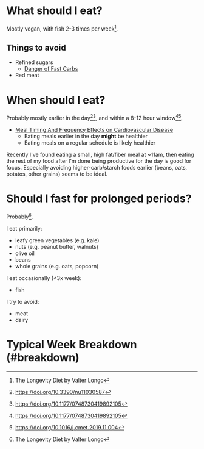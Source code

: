 # What should I eat?

Mostly vegan, with fish 2-3 times per week[^1].

## Things to avoid

 - Refined sugars
    - [Danger of Fast
       Carbs](https://www.theatlantic.com/ideas/archive/2020/03/carbs-are-killing-us/609040/)
 - Red meat


# When should I eat?

Probably mostly earlier in the day[^2][^3], and within a 8-12 hour
window[^3][^4].

- [Meal Timing And Frequency Effects on Cardiovascular
  Disease](https://www.ahajournals.org/doi/full/10.1161/CIR.0000000000000476)
  - Eating meals earlier in the day **might** be healthier
  - Eating meals on a regular schedule is likely healthier

Recently I've found eating a small, high fat/fiber meal at ~11am, then eating
the rest of my food after I'm done being productive for the day is good for
focus.  Especially avoiding higher-carb/starch foods earlier (beans, oats,
potatos, other grains) seems to be ideal.  


# Should I fast for prolonged periods?

Probably[^1].


[^1]: The Longevity Diet by Valter Longo
[^2]: https://doi.org/10.3390/nu11030587
[^3]: https://doi.org/10.1177/0748730419892105
[^4]: https://doi.org/10.1016/j.cmet.2019.11.004



I eat primarily:
 - leafy green vegetables (e.g. kale)
 - nuts (e.g. peanut butter, walnuts)
 - olive oil
 - beans
 - whole grains (e.g. oats, popcorn)

I eat occasionally (<3x week):
 - fish

I try to avoid:
 - meat
 - dairy



# Typical Week Breakdown (#breakdown)
